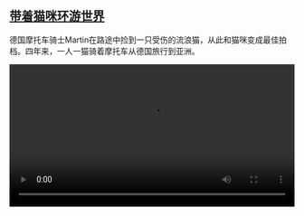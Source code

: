 <!--1636879625000-->
[带着猫咪环游世界](https://www.dw.com/zh/%E5%B8%A6%E7%9D%80%E7%8C%AB%E5%92%AA%E7%8E%AF%E6%B8%B8%E4%B8%96%E7%95%8C/a-59757342)
------

<p>德国摩托车骑士Martin在路途中捡到一只受伤的流浪猫，从此和猫咪变成最佳拍档。四年来，一人一猫骑着摩托车从德国旅行到亚洲。</small></p><video src="https://tvdownloaddw-a.akamaihd.net/dwtv_video/flv/vdt_zh/2021/bchi211108_001_mogli_01r_sd_sor.mp4" controls style="width:100%"></video>
